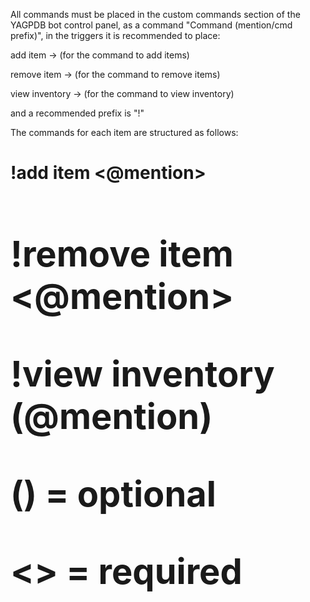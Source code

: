 All commands must be placed in the custom commands section of the YAGPDB bot control panel, as a command
"Command (mention/cmd prefix)", in the triggers it is recommended to place:

add item -> (for the command to add items)

remove item -> (for the command to remove items)

view inventory -> (for the command to view inventory)

and a recommended prefix is ​​"!"



The commands for each item are structured as follows:

# !add item <@mention> <quantity> <object>

# !remove item <@mention><quantity><object>

!view inventory (@mention)

() = optional

<> = required
